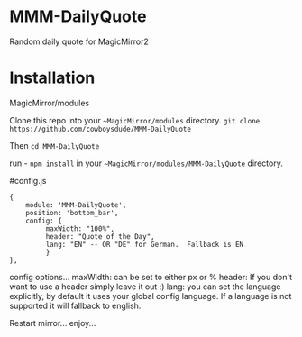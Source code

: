 # MMM-DailyQuote

Random daily quote for MagicMirror2
  
# Installation
  
MagicMirror/modules
 
Clone this repo into your `~MagicMirror/modules` directory.
`git clone https://github.com/cowboysdude/MMM-DailyQuote`
 
Then `cd MMM-DailyQuote`
 
run - `npm install` in your `~MagicMirror/modules/MMM-DailyQuote` directory.
 
 
#config.js

```
{ 
    module: 'MMM-DailyQuote', 
    position: 'bottom_bar', 
    config: { 
         maxWidth: "100%", 
         header: "Quote of the Day",
         lang: "EN" -- OR "DE" for German.  Fallback is EN
         } 
},
```
         
config options...
maxWidth: can be set to either px or %
header: If you don't want to use a header simply leave it out :)
lang: you can set the language explicitly, by default it uses your global config language.
If a language is not supported it will fallback to english.
     
Restart mirror... enjoy...  
